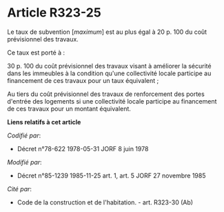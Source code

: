 # Article R323-25

Le taux de subvention [*maximum*] est au plus égal à 20 p. 100 du coût prévisionnel des travaux.

Ce taux est porté à :

30 p. 100 du coût prévisionnel des travaux visant à améliorer la sécurité dans les immeubles à la condition qu'une
collectivité locale participe au financement de ces travaux pour un taux équivalent ;

Au tiers du coût prévisionnel des travaux de renforcement des portes d'entrée des logements si une collectivité locale
participe au financement de ces travaux pour un montant équivalent.

**Liens relatifs à cet article**

_Codifié par_:

  - Décret n°78-622 1978-05-31 JORF 8 juin 1978

_Modifié par_:

  - Décret n°85-1239 1985-11-25 art. 1, art. 5 JORF 27 novembre 1985

_Cité par_:

  - Code de la construction et de l'habitation. - art. R323-30 (Ab)
